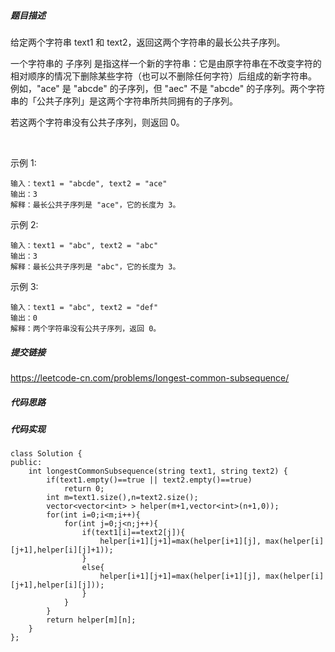 ##### 题目描述
给定两个字符串 text1 和 text2，返回这两个字符串的最长公共子序列。

一个字符串的 子序列 是指这样一个新的字符串：它是由原字符串在不改变字符的相对顺序的情况下删除某些字符（也可以不删除任何字符）后组成的新字符串。
例如，"ace" 是 "abcde" 的子序列，但 "aec" 不是 "abcde" 的子序列。两个字符串的「公共子序列」是这两个字符串所共同拥有的子序列。

若这两个字符串没有公共子序列，则返回 0。

 

示例 1:
```
输入：text1 = "abcde", text2 = "ace" 
输出：3  
解释：最长公共子序列是 "ace"，它的长度为 3。
```
示例 2:
```
输入：text1 = "abc", text2 = "abc"
输出：3
解释：最长公共子序列是 "abc"，它的长度为 3。
```
示例 3:
```
输入：text1 = "abc", text2 = "def"
输出：0
解释：两个字符串没有公共子序列，返回 0。
```




##### 提交链接
https://leetcode-cn.com/problems/longest-common-subsequence/


##### 代码思路




##### 代码实现

```
class Solution {
public:
    int longestCommonSubsequence(string text1, string text2) {
        if(text1.empty()==true || text2.empty()==true)
            return 0;
        int m=text1.size(),n=text2.size();
        vector<vector<int> > helper(m+1,vector<int>(n+1,0));
        for(int i=0;i<m;i++){
            for(int j=0;j<n;j++){
                if(text1[i]==text2[j]){
                    helper[i+1][j+1]=max(helper[i+1][j], max(helper[i][j+1],helper[i][j]+1));
                }
                else{
                    helper[i+1][j+1]=max(helper[i+1][j], max(helper[i][j+1],helper[i][j]));
                }
            }
        }
        return helper[m][n];
    }
};


```
